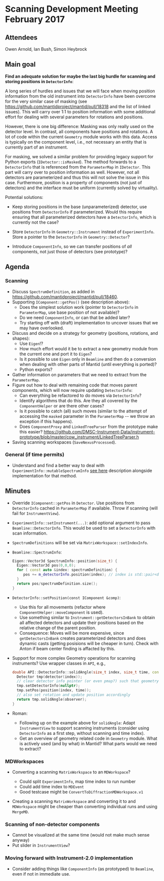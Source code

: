 # Scanning Development Meeting February 2017

## Attendees

Owen Arnold,
Ian Bush,
Simon Heybrock

## Main goal

**Find an adequate solution for maybe the last big hurdle for scanning and storing positions in `DetectorInfo`**:

A long series of hurdles and issues that we will face when moving position information from the old instrument into `DetectorInfo` have been overcome for the very similar case of masking (see https://github.com/mantidproject/mantid/pull/18318 and the list of linked issues). This will carry over 1:1 to position information with some additional effort for dealing with several parameters for rotations and positions.

However, there is one big difference: Masking was only really used on the detector level. In contrast, all components have positions and rotations. A lot of code within the current `Geometry` module works with this data. Access is typically on the component level, i.e., not necessary an entity that is currently part of an instrument.

For masking, we solved a similar problem for providing legacy support for Python exports (`IDetector::isMasked`). The method forwards to a `DetectorInfo` that is referenced from the `ParameterMap` in `IDetector`. This part will carry over to position information as well. However, not all detectors are parameterized and thus this will not solve the issue in this case. Furthermore, position is a property of components (not just of detectors) and the interface must be uniform (currently solved by virtuality).

Potential solutions:

- Keep storing positions in the base (unparameterized) detector, use positions from `DetectorInfo` if parameterized. Would this require ensuring that all parameterized detectors have a `DetectorInfo`, which is currently not the case?

- Store `DetectorInfo` in `Geometry::Instrument` instead of `ExperimentInfo`. Store a pointer to the `DetectorInfo` in `Geometry::Detector`?

- Introduce `ComponentInfo`, so we can transfer positions of *all* components, not just those of detectors (see prototype)?

## Agenda

### Scanning

- Discuss `SpectrumDefinition`, as added in https://github.com/mantidproject/mantid/pull/18460.
- Supporting `IComponent::getPos()` (see description above):
  - Does the simplest solution work (pointer to `DetectorInfo` in `ParameterMap`, use base position of not available)?
  - Do we need `ComponentInfo`, or can that be added later?
  - Try starting off with (draft) implementation to uncover issues that we may have overlooked.
- Discuss and decide on a strategy for geometry (positions, rotations, and shapes):
  - Use `Eigen`!?
  - How much effort would it be to extract a new geometry module from the current one and port it to `Eigen`?
  - Is it possible to use `Eigen` only in `Beamline` and then do a conversion when dealing with other parts of Mantid (until everything is ported)? 
  - Python exports?
- Gather information on parameters that we need to extract from the `ParameterMap`.
- Figure out how to deal with remaining code that moves parent components, which will now require updating `DetectorInfo`:
  - Can everything be refactored to do moves via `DetectorInfo`?
  - Identify algorithms that do this. Are they all covered by the `ComponentHelper` or are there other cases?
  - Is it possible to catch (all) such moves (similar to the attempt of accessing the `masked` parameter in the `ParameterMap` -- we throw an exception if this happens).
  - Does `ComponentProxy` and `LinkedTreeParser` from the prototype make this easier? https://github.com/DMSC-Instrument-Data/instrument-prototype/blob/master/cow_instrument/LinkedTreeParser.h
- Saving scanning workspaces (`SaveNexusProcessed`).

### General (if time permits)

* Understand and find a better way to deal with `ExperimentInfo::mutableSpectrumInfo` [see here](https://github.com/mantidproject/mantid/pull/18460/files) description alongside implementation for that method.

## Minutes

- Override `IComponent::getPos` in `Detector`. Use positions from `DetectorInfo` cached in `ParameterMap` if available. Throw if scanning (will fail for `InstrumentView`).
- `ExperimentInfo::setInstrument(...)`: add optional argument to pass `Beamline::DetectorInfo`. This would be used to set a `DetectorInfo` with scan information.
- `SpectrumDefinitions` will be set via `MatrixWorkspace::setIndexInfo`.
- `Beamline::SpectrumInfo`:

  ```cpp
  Eigen::Vector3d SpectrumInfo::position(size_t) {
    Eigen::Vector3d pos(0,0,0);
    for ( const auto &index: spectrumDefinition) {
       pos += m_detectorInfo.position(index); // index is std::pair<det,time>
    }
    return pos/spectrumDefinition.size();
  }
  ```
  
- `DetectorInfo::setPosition(const IComponent &comp)`:
  - Use this for all movements (refactor where `ComponentHelper::moveComponent` is used).
  - Use something similar to `Instrument::getDetectorsInBank` to obtain all affected detectors and update their positions based on the relative change of the parent position.
  - Consequence: Moves will be more expensive, since `getDetectorsInBank` creates parameterized detectors and does dynamic casts (getting posisions will be cheaper in turn). Check with Anton if beam center finding is affacted by this.

- Support for more complex Geometry operations for scanning instruments? Use wrapper classes in `API`, e.g.,
  ```cpp
  double API::DetectorInfo::solidAngle(size_t index, size_t time, const V3D &observer) {
    Detector tmp(detector(index));
    // clear detector info pointer (or even pmap?) such that geometry calls on `tmp` will not fail.
    tmp.setDetectorInfo(nullptr);
    tmp.setPos(position(index, time));
    // also set rotation and update position accordingly
    return tmp.solidAngle(observer);
  }
  ```
 
- Roman:
  - Following up on the example above for `solidAngle`: Adapt `InstrumentView` to support scanning instruments (consider using `DetectorInfo` as a first step, without scanning and time index).
  - Get an overview of geometry related code in `Geometry` module. What is actively used (and by what) in Mantid? What parts would we need to extract?
  
### MDWorkspaces

- Converting a scanning `MatrixWorkspace` to an `MDWorkspace`?

  - Could split `ExperimentInfo`, map time index to run number
  - Could add time index to `MDEvent`
  - Good testcase might be `ConvertToDiffractionMDWorkspace.v1`

- Creating a scanning `MatrixWorkspace` and converting it to and `MDWorkspace` might be cheaper than converting individual runs and using `MergeMD`.

### Scanning of non-detector components

- Cannot be visualized at the same time (would not make much sense anyway)
- Put slider in `InstrumentView`?

### Moving forward with Instrument-2.0 implementation

- Consider adding things like `ComponentInfo` (as prototyped) to `Beamline`, even if not in immediate use.
